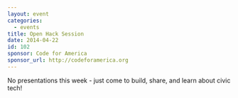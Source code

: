 ```yaml
---
layout: event
categories: 
  - events
title: Open Hack Session
date: 2014-04-22
id: 102
sponsor: Code for America
sponsor_url: http://codeforamerica.org
---
```


<p>No presentations this week - just come to build, share, and learn about civic tech!</p>